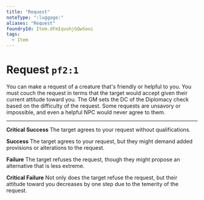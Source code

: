 ```yaml
---
title: "Request"
noteType: ":luggage:"
aliases: "Request"
foundryId: Item.dFmIqvohjGQwSooi
tags:
  - Item
---
```


# Request `pf2:1`

You can make a request of a creature that's friendly or helpful to you. You must couch the request in terms that the target would accept given their current attitude toward you. The GM sets the DC of the Diplomacy check based on the difficulty of the request. Some requests are unsavory or impossible, and even a helpful NPC would never agree to them.

* * *

**Critical Success** The target agrees to your request without qualifications.

**Success** The target agrees to your request, but they might demand added provisions or alterations to the request.

**Failure** The target refuses the request, though they might propose an alternative that is less extreme.

**Critical Failure** Not only does the target refuse the request, but their attitude toward you decreases by one step due to the temerity of the request.
